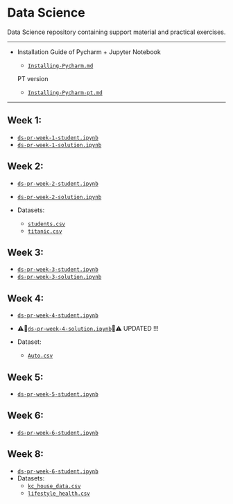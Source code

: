 # Data Science
Data Science repository containing support material and practical exercises.

---
- Installation Guide of Pycharm + Jupyter Notebook
  - [`Installing-Pycharm.md`](https://github.com/AISIC-Lab/Data-Science/blob/main/Installing-Pycharm.md)

  PT version
    - [`Installing-Pycharm-pt.md`](https://github.com/AISIC-Lab/Data-Science/blob/main/Installing-Pycharm-pt.md)

---
## Week 1:
  - [`ds-pr-week-1-student.ipynb`](https://github.com/AISIC-Lab/Data-Science/blob/main/Week_1/ds-pr-week-1-student.ipynb)
  - [`ds-pr-week-1-solution.ipynb`](https://github.com/AISIC-Lab/Data-Science/blob/main/Week_1/ds-pr-week-1-solution.ipynb)

## Week 2:
  - [`ds-pr-week-2-student.ipynb`](https://github.com/AISIC-Lab/Data-Science/blob/main/Week_2/ds-pr-week-2-student.ipynb)
  - [`ds-pr-week-2-solution.ipynb`](https://github.com/AISIC-Lab/Data-Science/blob/main/Week_2/ds-pr-week-2-solution.ipynb)
  
  - Datasets:
    - [`students.csv`](https://github.com/AISIC-Lab/Data-Science/blob/main/Week_2/students.csv)
    - [`titanic.csv`](https://github.com/AISIC-Lab/Data-Science/blob/main/Week_2/titanic.csv)

## Week 3:
  - [`ds-pr-week-3-student.ipynb`](https://github.com/AISIC-Lab/Data-Science/blob/main/Week_3/ds-pr-week-3-student.ipynb)
  - [`ds-pr-week-3-solution.ipynb`](https://github.com/AISIC-Lab/Data-Science/blob/main/Week_3/ds-pr-week-3-solution.ipynb)

## Week 4:
  - [`ds-pr-week-4-student.ipynb`](https://github.com/AISIC-Lab/Data-Science/blob/main/Week_4/ds-pr-week-4-student.ipynb)
  - ⚠️🚨[`ds-pr-week-4-solution.ipynb`](https://github.com/AISIC-Lab/Data-Science/blob/main/Week_4/ds-pr-week-4-solution.ipynb)🚨⚠️ UPDATED !!!

  - Dataset:
    - [`Auto.csv`](https://github.com/AISIC-Lab/Data-Science/blob/main/Week_4/Auto.csv)

## Week 5:
  - [`ds-pr-week-5-student.ipynb`](https://github.com/AISIC-Lab/Data-Science/blob/main/Week_5/ds-pr-week-5-student.ipynb)

## Week 6:
  - [`ds-pr-week-6-student.ipynb`](https://github.com/AISIC-Lab/Data-Science/blob/main/Week_6/ds-pr-week-6-student.ipynb)

## Week 8:
  - [`ds-pr-week-6-student.ipynb`](https://github.com/AISIC-Lab/Data-Science/blob/main/Week_8/ds-pr-week-8-student.ipynb)
  - Datasets:
    - [`kc_house_data.csv`](https://github.com/AISIC-Lab/Data-Science/blob/main/Week_8/kc_house_data.csv)
    - [`lifestyle_health.csv`](https://github.com/AISIC-Lab/Data-Science/blob/main/Week_8/lifestyle_health.csv)
    
